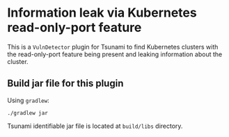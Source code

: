 # Information leak via Kubernetes read-only-port feature

This is a `VulnDetector` plugin for Tsunami to find Kubernetes clusters
with the read-only-port feature being present and leaking information about the
cluster.

## Build jar file for this plugin

Using `gradlew`:

```shell
./gradlew jar
```

Tsunami identifiable jar file is located at `build/libs` directory.
